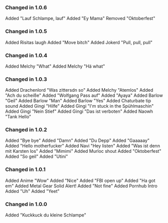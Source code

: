 ### Changed in 1.0.6
Added "Lauf Schlampe, lauf"
Added "Ey Mama"
Removed "Oktoberfest"

### Changed in 1.0.5
Added Risitas laugh
Added "Move bitch"
Added Jokerd "Pull, pull, pull"

### Changed in 1.0.4
Added Melchy "What"
Added Melchy "Hä what"

### Changed in 1.0.3
Added Drachenlord "Was zittersdn so"
Added Melchy "Atemlos"
Added "Ach du scheiße"
Added "Wolfgang Pass auf"
Added "Ayaya"
Added Barlow "Geil"
Added Barlow "Man"
Added Barlow "Yes"
Added Chaturbate tip sound
Added Gingi "Hilfe"
Added Gingi "I'm stuck in the Spühlmaschin"
Added Gingi "Nein Stief"
Added Gingi "Das ist verboten"
Added Naowh "Tank Hello"

### Changed in 1.0.2
Added "Bye bye"
Added "Damn"
Added "Du Depp"
Added "Gaaaaay"
Added "Hello motherfucker"
Added Navi "Hey listen"
Added "Was ist denn mit Karsten los"
Added "Mimimi"
Added Murloc shout
Added "Oktoberfest"
Added "So geil"
Added "Utini"

### Changed in 1.0.1
Added Anime "Wow"
Added "Nice"
Added "FBI open up"
Added "Ha got em"
Added Metal Gear Solid Alert!
Added "Not fine"
Added Pornhub Intro
Added "Uh"
Added "Yeet"

### Changed in 1.0.0
Added "Kuckkuck du kleine Schlampe"